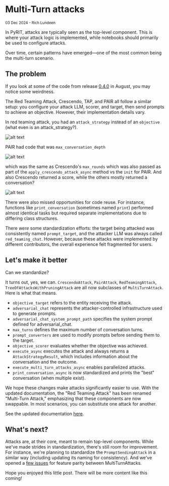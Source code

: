 # Multi-Turn attacks

<small>03 Dec 2024 - Rich Lundeen</small>

In PyRIT, attacks are typically seen as the top-level component. This is where your attack logic is implemented, while notebooks should primarily be used to configure attacks.

Over time, certain patterns have emerged—one of the most common being the multi-turn scenario.

## The problem

If you look at some of the code from release [0.4.0](https://github.com/Azure/PyRIT/tree/releases/v0.4.0) in August, you may notice some weirdness.

The Red Teaming Attack, Crescendo, TAP, and PAIR all follow a similar setup: you configure your attack LLM, scorer, and target, then send prompts to achieve an objective. However, their implementation details vary.

In red teaming attack, you had an `attack_strategy` instead of an `objective` (what even is an attack_strategy?).

![alt text](2024_12_3_rto.png)

PAIR had code that was `max_conversation_depth`

![alt text](2024_12_3_pair.png)

which was the same as Crescendo's `max_rounds` which was also passed as part of the `apply_crescendo_attack_async` method vs the `init` for PAIR. And also Crescendo returned a score, while the others mostly returned a conversation?

![alt text](2025_8_25_crescendo.png)

There were also missed opportunities for code reuse. For instance, functions like `print_conversation` (sometimes named `print`) performed almost identical tasks but required separate implementations due to differing class structures.

There _were_ some standardization efforts: the target being attacked was consistently named `prompt_target`, and the attacker LLM was always called `red_teaming_chat`. However, because these attacks were implemented by different contributors, the overall experience felt fragmented for users.

## Let's make it better

Can we standardize?

It turns out, yes, we can. `CrescendoAttack`, `PairAttack`, `RedTeamingAttack`, `TreeOfAttacksWithPruningAttack` are all now subclasses of `MultiTurnAttack`. Here is what that means.

- `objective_target` refers to the entity receiving the attack.
- `adversarial_chat` represents the attacker-controlled infrastructure used to generate prompts.
- `adversarial_chat_system_prompt_path` specifies the system prompt defined for adversarial_chat.
- `max_turns` defines the maximum number of conversation turns.
- `prompt_converters` are used to modify prompts before sending them to the target.
- `objective_scorer` evaluates whether the objective was achieved.
- `execute_async` executes the attack and always returns a `AttackStrategyResult`, which includes information about the conversation and the outcome.
- `execute_multi_turn_attacks_async` enables parallelized attacks.
- `print_conversation_async` is now standardized and prints the "best" conversation (when multiple exist).

We hope these changes make attacks significantly easier to use. With the updated documentation, the "Red Teaming Attack" has been renamed "Multi-Turn Attack," emphasizing that these components are now swappable. In most scenarios, you can substitute one attack for another.

See the updated documentation [here](../code/executor/attack/).


## What's next?

Attacks are, at their core, meant to remain top-level components. While we've made strides in standardization, there's still room for improvement. For instance, we're planning to standardize the `PromptSendingAttack` in a similar way (including updating its naming for consistency). And we've opened a [few issues](https://github.com/Azure/PyRIT/issues/585) for feature parity between MultiTurnAttacks.

Hope you enjoyed this little post. There will be more content like this coming!
